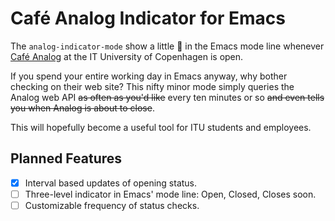 # Café Analog Indicator for Emacs #

The `analog-indicator-mode` show a little 🍵 in the Emacs mode line whenever [Café Analog](http://cafeanalog.dk) at the IT University of Copenhagen is open.

If you spend your entire working day in Emacs anyway, why bother checking on their web site? This nifty minor mode simply queries the Analog web API ~~as often as you'd like~~ every ten minutes or so ~~and even tells you when Analog is about to close~~.

This will hopefully become a useful tool for ITU students and employees.

## Planned Features ##

- [x] Interval based updates of opening status.
- [ ] Three-level indicator in Emacs' mode line: Open, Closed, Closes soon.
- [ ] Customizable frequency of status checks.
